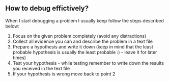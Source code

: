 
How to debug effictively?
-------------------------

When I start debugging a problem I usually keep follow the steps described below:

1. Focus on the given problem completely (avoid any distractions) 
2. Collect all evidence you can and describe the problem in a text file
3. Prepare a hypothesis and write it down (keep in mind that the least probable hypothesis is usually the least probable :) - leave it for later times)
4. Test your hypothesis - while testing remember to write down the results you received in the text file
5. If your hypothesis is wrong move back to point 2

